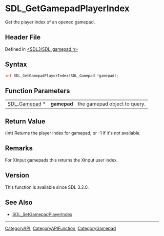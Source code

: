 # SDL_GetGamepadPlayerIndex

Get the player index of an opened gamepad.

## Header File

Defined in [<SDL3/SDL_gamepad.h>](https://github.com/libsdl-org/SDL/blob/main/include/SDL3/SDL_gamepad.h)

## Syntax

```c
int SDL_GetGamepadPlayerIndex(SDL_Gamepad *gamepad);
```

## Function Parameters

|                              |             |                              |
| ---------------------------- | ----------- | ---------------------------- |
| [SDL_Gamepad](SDL_Gamepad) * | **gamepad** | the gamepad object to query. |

## Return Value

(int) Returns the player index for gamepad, or -1 if it's not available.

## Remarks

For XInput gamepads this returns the XInput user index.

## Version

This function is available since SDL 3.2.0.

## See Also

- [SDL_SetGamepadPlayerIndex](SDL_SetGamepadPlayerIndex)

----
[CategoryAPI](CategoryAPI), [CategoryAPIFunction](CategoryAPIFunction), [CategoryGamepad](CategoryGamepad)

